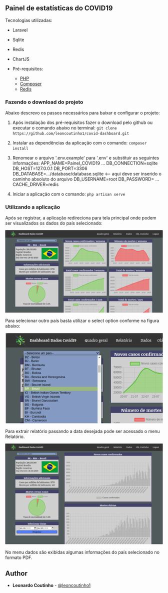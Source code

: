 ## Painel de estatísticas do COVID19

Tecnologias utilizadas:
- Laravel
- Sqlite
- Redis
- ChartJS

- Pré-requisitos:
    - [PHP](https://www.php.net/downloads)
    - [Composer](https://getcomposer.org/download/)
    - [Redis](https://redis.io/download)
    
### Fazendo o download do projeto

Abaixo descrevo os passos necessários para baixar e configurar o projeto:

1. Após instalação dos pré-requisitos fazer o download pelo github ou executar o comando abaixo no terminal:
`git clone https://github.com/leoncoutinho1/covid-dashboard.git`

2. Instalar as dependências da aplicação com o comando:
`composer install`

3. Renomear o arquivo '.env.example' para '.env' e substituir as seguintes informações:
    APP_NAME=Painel_COVID19
    ...
    DB_CONNECTION=sqlite
    DB_HOST=127.0.0.1
    DB_PORT=3306
    DB_DATABASE=.../database/database.sqlite   <-- aqui deve ser inserido o caminho absoluto do arquivo
    DB_USERNAME=root
    DB_PASSWORD=
    ...
    CACHE_DRIVER=redis

4. Iniciar a aplicação com o comando:
`php artisan serve`

### Utilizando a aplicação

Após se registrar, a aplicação redireciona para tela principal onde podem ser visualizados os dados do país selecionado:

<img src='/public/img/geral.png'/>

Para selecionar outro país basta utilizar o select option conforme na figura abaixo:

<img src='/public/img/option.png'/>

Para extrair relatório passando a data desejada pode ser acessado o menu Relatório.

<img src='/public/img/relatorio.png' />

No menu dados são exibidas algumas informações do país selecionado no formato PDF.


## Author

* **Leonardo Coutinho** - [@leoncoutinho1](https://github.com/leoncoutinho1/)
